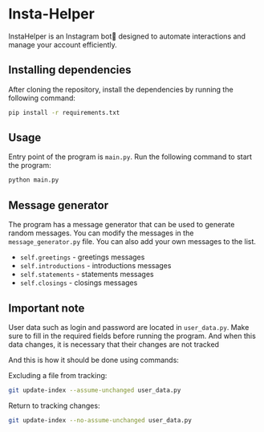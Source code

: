 # Insta-Helper
InstaHelper is an Instagram bot🤖 designed to automate interactions and manage your account efficiently.

## Installing dependencies

After cloning the repository, install the dependencies by running the following command:

```sh
pip install -r requirements.txt

```
## Usage
Entry point of the program is `main.py`. Run the following command to start the program:

```sh
python main.py
```

## Message generator
The program has a message generator that can be used to generate random messages. You can modify the messages in the `message_generator.py` file.
You can also add your own messages to the list.
- ``self.greetings`` - greetings messages
- ``self.introductions`` - introductions messages
- ``self.statements`` - statements messages
- ``self.closings`` - closings messages

## Important note
User data such as login and password are located in `user_data.py`. Make sure to fill in the required fields before running the program.
And when this data changes, it is necessary that their changes are not tracked

And this is how it should be done using commands:

Excluding a file from tracking:
```sh
git update-index --assume-unchanged user_data.py
```

Return to tracking changes:
```sh
git update-index --no-assume-unchanged user_data.py
```